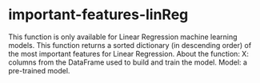 # important-features-linReg
This function is only available for Linear Regression machine learning models. This function returns a sorted dictionary (in descending order) of the most important features for Linear Regression. About the function:  X: columns from the DataFrame used to build and train the model. Model: a pre-trained model.
